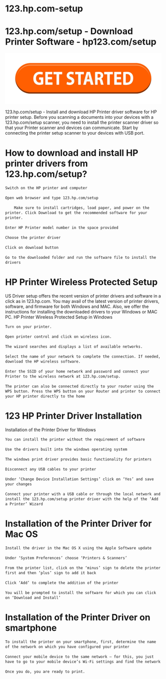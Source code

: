 # 123.hp.com-setup
# 123.hp.com/setup - Download Printer Software - hp123.com/setup
[![123.hp.com/setup](get-started-199847725.jpg)](https://sites.google.com/view/123hpcomsetupdownload/setup)

123.hp.com/setup - Install and download HP Printer driver software for HP printer setup. Before you scanning a documents into your devices with a 123.hp.com/setup scanner, you need to install the printer scanner driver so that your Printer scanner and devices can communicate. Start by connecting the printer setup scanner to your devices with USB port.
# How to download and install HP printer drivers from 123.hp.com/setup?

    Switch on the HP printer and computer

    Open web browser and type 123.hp.com/setup

        Make sure to install cartridges, load paper, and power on the printer. Click Download to get the recommended software for your printer.

    Enter HP Printer model number in the space provided

    Choose the printer driver

    Click on download button

    Go to the downloaded folder and run the software file to install the drivers

# HP Printer Wireless Protected Setup

US Driver setup offers the recent version of printer drivers and software in a click as in 123.hp.com. You may avail of the latest version of printer drivers, software, and firmware for both Windows and MAC. Also, we offer the instructions for installing the downloaded drivers to your Windows or MAC PC.
HP Printer Wireless Protected Setup in Windows

    Turn on your printer.

    Open printer control and click on wireless icon.

    The wizard searches and displays a list of available networks.

    Select the name of your network to complete the connection. If needed, download the HP wireless software.

    Enter the SSID of your home network and password and connect your Printer to the wireless network at 123.hp.com/setup.

    The printer can also be connected directly to your router using the WPS button. Press the WPS button on your Router and printer to connect your HP printer directly to the home

# 123 HP Printer Driver Installation
Installation of the Printer Driver for Windows

    You can install the printer without the requirement of software

    Use the drivers built into the windows operating system

    The windows print driver provides basic functionality for printers

    Disconnect any USB cables to your printer

    Under ‘Change Device Installation Settings’ click on ‘Yes’ and save your changes

    Connect your printer with a USB cable or through the local network and install the 123.hp.com/setup printer driver with the help of the ‘Add a Printer’ Wizard


# Installation of the Printer Driver for Mac OS

    Install the driver in the Mac OS X using the Apple Software update

    Under ‘System Preferences’ choose ‘Printers & Scanners’

    From the printer list, click on the ‘minus’ sign to delete the printer first and then ‘plus’ sign to add it back

    Click ‘Add’ to complete the addition of the printer

    You will be prompted to install the software for which you can click on ‘Download and Install’


# Installation of the Printer Driver on smartphone

			

    To install the printer on your smartphone, first, determine the name of the network on which you have configured your printer

    Connect your mobile device to the same network – for this, you just have to go to your mobile device’s Wi-Fi settings and find the network

    Once you do, you are ready to print.
